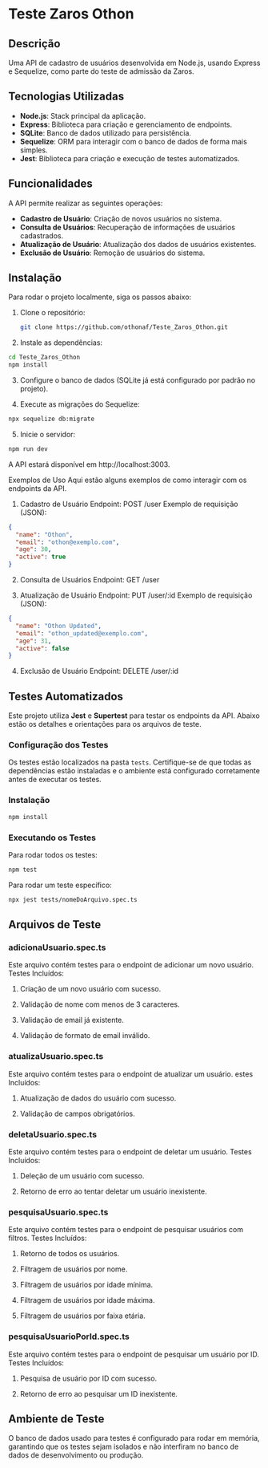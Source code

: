 # Teste Zaros Othon

## Descrição
Uma API de cadastro de usuários desenvolvida em Node.js, usando Express e Sequelize, como parte do teste de admissão da Zaros.

## Tecnologias Utilizadas
- **Node.js**: Stack principal da aplicação.
- **Express**: Biblioteca para criação e gerenciamento de endpoints.
- **SQLite**: Banco de dados utilizado para persistência.
- **Sequelize**: ORM para interagir com o banco de dados de forma mais simples.
- **Jest**: Biblioteca para criação e execução de testes automatizados.

## Funcionalidades
A API permite realizar as seguintes operações:
- **Cadastro de Usuário**: Criação de novos usuários no sistema.
- **Consulta de Usuários**: Recuperação de informações de usuários cadastrados.
- **Atualização de Usuário**: Atualização dos dados de usuários existentes.
- **Exclusão de Usuário**: Remoção de usuários do sistema.

## Instalação
Para rodar o projeto localmente, siga os passos abaixo:

1. Clone o repositório:
   ```bash
   git clone https://github.com/othonaf/Teste_Zaros_Othon.git
   ```

2. Instale as dependências:

```bash
cd Teste_Zaros_Othon
npm install
```
3. Configure o banco de dados (SQLite já está configurado por padrão no projeto).

4. Execute as migrações do Sequelize:

```bash
npx sequelize db:migrate
```
5. Inicie o servidor:

```bash
npm run dev
```
A API estará disponível em http://localhost:3003.

Exemplos de Uso
Aqui estão alguns exemplos de como interagir com os endpoints da API.

1. Cadastro de Usuário
Endpoint: POST /user
Exemplo de requisição (JSON):
```json
{
  "name": "Othon",
  "email": "othon@exemplo.com",
  "age": 30,
  "active": true
}
```
2. Consulta de Usuários
Endpoint: GET /user

3. Atualização de Usuário
Endpoint: PUT /user/:id
Exemplo de requisição (JSON):
```json
{
  "name": "Othon Updated",
  "email": "othon_updated@exemplo.com",
  "age": 31,
  "active": false
}
```
4. Exclusão de Usuário
Endpoint: DELETE /user/:id

## Testes Automatizados

Este projeto utiliza **Jest** e **Supertest** para testar os endpoints da API. Abaixo estão os detalhes e orientações para os arquivos de teste.

### Configuração dos Testes

Os testes estão localizados na pasta `tests`. Certifique-se de que todas as dependências estão instaladas e o ambiente está configurado corretamente antes de executar os testes.

### Instalação

```bash
npm install
```

### Executando os Testes
Para rodar todos os testes:

```bash
npm test
```

Para rodar um teste específico:

```bash
npx jest tests/nomeDoArquivo.spec.ts

```

## Arquivos de Teste

### adicionaUsuario.spec.ts
Este arquivo contém testes para o endpoint de adicionar um novo usuário.
Testes Incluídos:

1. Criação de um novo usuário com sucesso.

2. Validação de nome com menos de 3 caracteres.

3. Validação de email já existente.

4. Validação de formato de email inválido.

### atualizaUsuario.spec.ts
Este arquivo contém testes para o endpoint de atualizar um usuário.
estes Incluídos:

1. Atualização de dados do usuário com sucesso.

2. Validação de campos obrigatórios.

### deletaUsuario.spec.ts
Este arquivo contém testes para o endpoint de deletar um usuário.
Testes Incluídos:

1. Deleção de um usuário com sucesso.

2. Retorno de erro ao tentar deletar um usuário inexistente.

### pesquisaUsuario.spec.ts
Este arquivo contém testes para o endpoint de pesquisar usuários com filtros.
Testes Incluídos:

1. Retorno de todos os usuários.

2. Filtragem de usuários por nome.

3. Filtragem de usuários por idade mínima.

4. Filtragem de usuários por idade máxima.

5. Filtragem de usuários por faixa etária.

### pesquisaUsuarioPorId.spec.ts
Este arquivo contém testes para o endpoint de pesquisar um usuário por ID.
Testes Incluídos:

1. Pesquisa de usuário por ID com sucesso.

2. Retorno de erro ao pesquisar um ID inexistente.

## Ambiente de Teste
O banco de dados usado para testes é configurado para rodar em memória, garantindo que os testes sejam isolados e não interfiram no banco de dados de desenvolvimento ou produção.